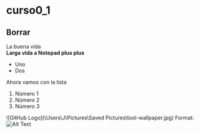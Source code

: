 # curso0_1
## Borrar
La buena vida  
**Larga vida a Notepad plus plus**
* Uno
* Dos

Ahora vamos con la lista  
1. Número 1
2. Número 2
3. Número 3

![GitHub Logo](\Users\J\Pictures\Saved Pictures\tool-wallpaper.jpg)
Format: ![Alt Text](url)